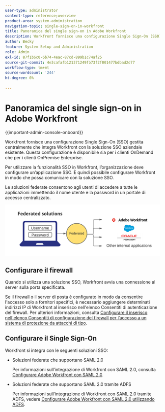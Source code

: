 ```yaml
---
user-type: administrator
content-type: reference;overview
product-area: system-administration
navigation-topic: single-sign-on-in-workfront
title: Panoramica del single sign-on in Adobe Workfront
description: Workfront fornisce una configurazione Single Sign-On (SSO) gestita centralmente che integra facilmente Workfront con la soluzione SSO aziendale esistente. Questa configurazione è facile da configurare e gestire ed è disponibile sia per i clienti OnDemand che per quelli OnPremise Enterprise.
author: Becky
feature: System Setup and Administration
role: Admin
exl-id: 87f1b6c0-6b74-4eac-87cd-899b1c74af25
source-git-commit: 4e3cafafb121371249fb73f2f001477bdbad2d77
workflow-type: tm+mt
source-wordcount: '244'
ht-degree: 0%

---
```


# Panoramica del single sign-on in Adobe Workfront

<!--Audited: 12/2023-->

{{important-admin-console-onboard}}


Workfront fornisce una configurazione Single Sign-On (SSO) gestita centralmente che integra Workfront con la soluzione SSO aziendale esistente. Questa configurazione è disponibile sia per i clienti OnDemand che per i clienti OnPremise Enterprise.

Per utilizzare la funzionalità SSO in Workfront, l’organizzazione deve configurare un’applicazione SSO. È quindi possibile configurare Workfront in modo che possa comunicare con la soluzione SSO.

Le soluzioni federate consentono agli utenti di accedere a tutte le applicazioni immettendo il nome utente e la password in un portale di accesso centralizzato.

![](assets/overview-sso-wf-fed-only.png)


## Configurare il firewall

Quando si utilizza una soluzione SSO, Workfront avvia una connessione al server sulla porta specificata.

Se il firewall o il server di posta è configurato in modo da consentire l&#39;accesso solo a fornitori specifici, è necessario aggiungere determinati indirizzi IP di Workfront al inserisco nell&#39;elenco Consentiti di autenticazione del firewall. Per ulteriori informazioni, consulta [Configurare il inserisco nell&#39;elenco Consentiti di configurazione del firewall per l’accesso a un sistema di protezione da attacchi di tipo](../../../administration-and-setup/get-started-wf-administration/configure-your-firewall.md).

## Configurare il Single Sign-On

Workfront si integra con le seguenti soluzioni SSO:

* Soluzioni federate che supportano SAML 2.0

  Per informazioni sull’integrazione di Workfront con SAML 2.0, consulta [Configurare Adobe Workfront con SAML 2.0](../../../administration-and-setup/add-users/single-sign-on/configure-workfront-saml-2.md).

* Soluzioni federate che supportano SAML 2.0 tramite ADFS

  Per informazioni sull&#39;integrazione di Workfront con SAML 2.0 tramite ADFS, vedere [Configurare Adobe Workfront con SAML 2.0 utilizzando ADFS](../../../administration-and-setup/add-users/single-sign-on/configure-workfront-saml-2-adfs.md).
